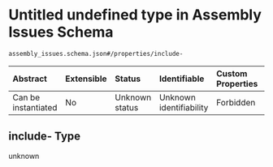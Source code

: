 # Untitled undefined type in Assembly Issues Schema

```txt
assembly_issues.schema.json#/properties/include-
```



| Abstract            | Extensible | Status         | Identifiable            | Custom Properties | Additional Properties | Access Restrictions | Defined In                                                                                  |
| :------------------ | :--------- | :------------- | :---------------------- | :---------------- | :-------------------- | :------------------ | :------------------------------------------------------------------------------------------ |
| Can be instantiated | No         | Unknown status | Unknown identifiability | Forbidden         | Allowed               | none                | [assembly\_issues.schema.json\*](../out/assembly_issues.schema.json "open original schema") |

## include- Type

unknown
